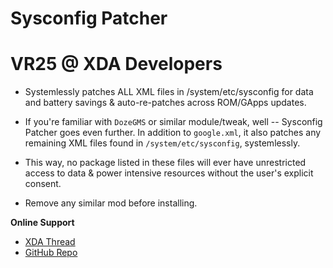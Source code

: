 # Sysconfig Patcher
# VR25 @ XDA Developers

- Systemlessly patches ALL XML files in /system/etc/sysconfig for data and battery savings & auto-re-patches across ROM/GApps updates.

- If you're familiar with `DozeGMS` or similar module/tweak, well -- Sysconfig Patcher goes even further. In addition to `google.xml`, it also patches any remaining XML files found in `/system/etc/sysconfig`, systemlessly.
- This way, no package listed in these files will ever have unrestricted access to data & power intensive resources without the user's explicit consent.

- Remove any similar mod before installing.

**Online Support**
- [XDA Thread](https://forum.xda-developers.com/apps/magisk/module-sysconfig-patcher-t3668435)
- [GitHub Repo](https://github.com/Magisk-Modules-Repo/sysconfig-patcher)